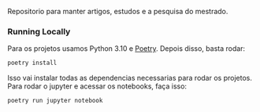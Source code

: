 Repositorio para manter artigos, estudos e a pesquisa do mestrado.

### Running Locally

Para os projetos usamos Python 3.10 e [Poetry](https://python-poetry.org/). Depois disso, basta rodar:

```bash
poetry install
```

Isso vai instalar todas as dependencias necessarias para rodar os projetos.
Para rodar o jupyter e acessar os notebooks, faça isso:

```bash
poetry run jupyter notebook
```
